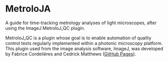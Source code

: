 # MetroloJA

A guide for time-tracking metrology analyses of light microscopes, after using the ImageJ MetroloJ_QC plugin.

MetroloJ_QC is a plugin whose goal is to enable automation of quality control tests regularly implemented within a photonic microscopy platform. This plugin used from the image analysis software, ImageJ, was developed by Fabrice Cordelières and Cedrick Matthews ([GitHub Pages](https://github.com/MontpellierRessourcesImagerie/MetroloJ_QC)). 
